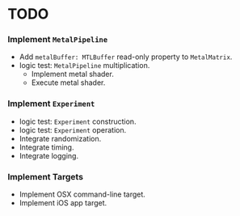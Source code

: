 TODO
====

### Implement `MetalPipeline`
- Add `metalBuffer: MTLBuffer` read-only property to `MetalMatrix`.
- logic test: `MetalPipeline` multiplication.
    - Implement metal shader.
    - Execute metal shader.

### Implement `Experiment`
- logic test: `Experiment` construction.
- logic test: `Experiment` operation.
- Integrate randomization.
- Integrate timing.
- Integrate logging.

### Implement Targets
- Implement OSX command-line target.
- Implement iOS app target.

